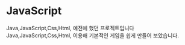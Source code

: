 # JavaScript
Java,JavaScript,Css,Html,
예전에 했던 프로젝트입니다  Java,JavaScript,Css,Html, 이용해 기본적인 게임을 쉽게 만들어 보았습니다.
